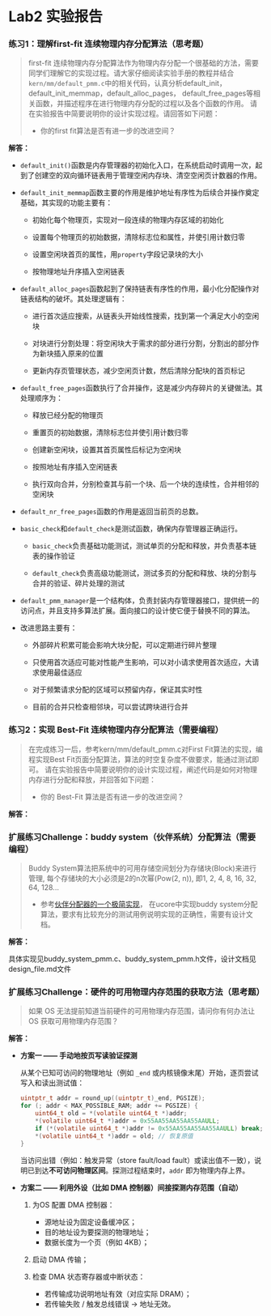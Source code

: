 # Lab2 实验报告

### 练习1：理解first-fit 连续物理内存分配算法（思考题）

> first-fit 连续物理内存分配算法作为物理内存分配一个很基础的方法，需要同学们理解它的实现过程。请大家仔细阅读实验手册的教程并结合`kern/mm/default_pmm.c`中的相关代码，认真分析default_init，default_init_memmap，default_alloc_pages， default_free_pages等相关函数，并描述程序在进行物理内存分配的过程以及各个函数的作用。
> 请在实验报告中简要说明你的设计实现过程。请回答如下问题：
>
> - 你的first fit算法是否有进一步的改进空间？

**解答：**

- `default_init()`函数是内存管理器的初始化入口，在系统启动时调用一次，起到了创建空的双向循环链表用于管理空闲内存块、清空空闲页计数器的作用。

- `default_init_memmap`函数主要的作用是维护地址有序性为后续合并操作奠定基础，其实现的功能主要有：

  - 初始化每个物理页，实现对一段连续的物理内存区域的初始化

  - 设置每个物理页的初始数据，清除标志位和属性，并使引用计数归零

  - 设置空闲块首页的属性，用`property`字段记录块的大小

  - 按物理地址升序插入空闲链表

- `default_alloc_pages`函数起到了保持链表有序性的作用，最小化分配操作对链表结构的破坏。其处理逻辑有：

  - 进行首次适应搜索，从链表头开始线性搜索，找到第一个满足大小的空闲块

  - 对块进行分割处理：将空闲块大于需求的部分进行分割，分割出的部分作为新块插入原来的位置

  - 更新内存页管理状态，减少空闲页计数，然后清除分配块的首页标记

- `default_free_pages`函数执行了合并操作，这是减少内存碎片的关键做法。其处理顺序为：

  - 释放已经分配的物理页

  - 重置页的初始数据，清除标志位并使引用计数归零

  - 创建新空闲块，设置其首页属性后标记为空闲块

  - 按照地址有序插入空闲链表

  - 执行双向合并，分别检查其与前一个块、后一个块的连续性，合并相邻的空闲块

- `default_nr_free_pages`函数的作用是返回当前页的总数。

- `basic_check`和`default_check`是测试函数，确保内存管理器正确运行。

  - `basic_check`负责基础功能测试，测试单页的分配和释放，并负责基本链表的操作验证

  - `default_check`负责高级功能测试，测试多页的分配和释放、块的分割与合并的验证、碎片处理的测试

- `default_pmm_manager`是一个结构体，负责封装内存管理器接口，提供统一的访问点，并且支持多算法扩展。面向接口的设计使它便于替换不同的算法。

- 改进思路主要有：

  - 外部碎片积累可能会影响大块分配，可以定期进行碎片整理

  - 只使用首次适应可能对性能产生影响，可以对小请求使用首次适应，大请求使用最佳适应

  - 对于频繁请求分配的区域可以预留内存，保证其实时性

  - 目前的合并只检查相邻块，可以尝试跨块进行合并

### 练习2：实现 Best-Fit 连续物理内存分配算法（需要编程）

> 在完成练习一后，参考kern/mm/default_pmm.c对First Fit算法的实现，编程实现Best Fit页面分配算法，算法的时空复杂度不做要求，能通过测试即可。
> 请在实验报告中简要说明你的设计实现过程，阐述代码是如何对物理内存进行分配和释放，并回答如下问题：
>
> - 你的 Best-Fit 算法是否有进一步的改进空间？

**解答：**

### 扩展练习Challenge：buddy system（伙伴系统）分配算法（需要编程）

> Buddy System算法把系统中的可用存储空间划分为存储块(Block)来进行管理, 每个存储块的大小必须是2的n次幂(Pow(2, n)), 即1, 2, 4, 8, 16, 32, 64, 128...
>
>  -  参考[伙伴分配器的一个极简实现](http://coolshell.cn/articles/10427.html)， 在ucore中实现buddy system分配算法，要求有比较充分的测试用例说明实现的正确性，需要有设计文档。

**解答：**

具体实现见buddy_system_pmm.c、buddy_system_pmm.h文件，设计文档见design_file.md文件

### 扩展练习Challenge：硬件的可用物理内存范围的获取方法（思考题）

> 如果 OS 无法提前知道当前硬件的可用物理内存范围，请问你有何办法让 OS 获取可用物理内存范围？

**解答：**

- **方案一 —— 手动地按页写读验证探测**

  从某个已知可访问的物理地址（例如 `_end` 或内核镜像末尾）开始，逐页尝试写入和读出测试值：

  ```c
  uintptr_t addr = round_up((uintptr_t)_end, PGSIZE);
  for (; addr < MAX_POSSIBLE_RAM; addr += PGSIZE) {
      uint64_t old = *(volatile uint64_t *)addr;
      *(volatile uint64_t *)addr = 0x55AA55AA55AA55AAULL;
      if (*(volatile uint64_t *)addr != 0x55AA55AA55AA55AAULL) break; // 写失败：无效区
      *(volatile uint64_t *)addr = old; // 恢复原值
  }
  ```

  当访问出错（例如：触发异常（store fault/load fault）或读出值不一致），说明已到达**不可访问物理区间**。探测过程结束时，`addr` 即为物理内存上界。

- **方案二 —— 利用外设（比如 DMA 控制器）间接探测内存范围（自动）**

  1. 为OS 配置 DMA 控制器：
     - 源地址设为固定设备缓冲区；
     - 目的地址设为要探测的物理地址；
     - 数据长度为一个页（例如 4KB）；

  2. 启动 DMA 传输；

  3. 检查 DMA 状态寄存器或中断状态：
     -  若传输成功说明地址有效（对应实际 DRAM）；
     - 若传输失败 / 触发总线错误 → 地址无效。

  